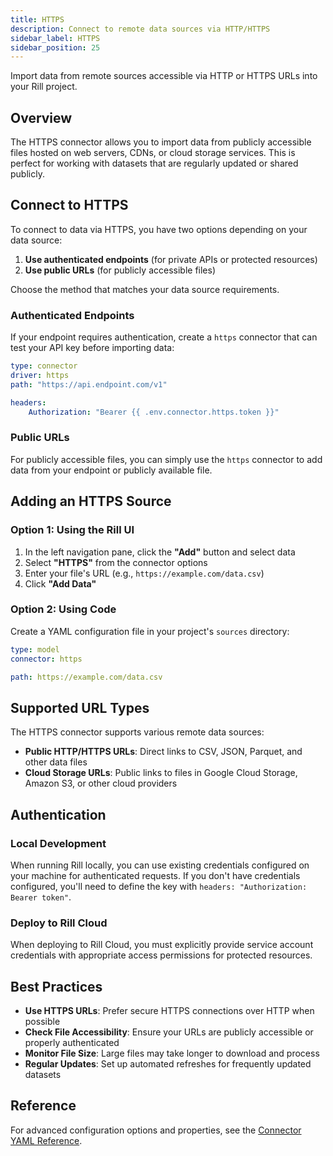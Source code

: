 ```yaml
---
title: HTTPS
description: Connect to remote data sources via HTTP/HTTPS
sidebar_label: HTTPS
sidebar_position: 25
---
```


Import data from remote sources accessible via HTTP or HTTPS URLs into your Rill project.

## Overview

The HTTPS connector allows you to import data from publicly accessible files hosted on web servers, CDNs, or cloud storage services. This is perfect for working with datasets that are regularly updated or shared publicly.


## Connect to HTTPS

To connect to data via HTTPS, you have two options depending on your data source:

1. **Use authenticated endpoints** (for private APIs or protected resources)
2. **Use public URLs** (for publicly accessible files)

Choose the method that matches your data source requirements.

### Authenticated Endpoints

If your endpoint requires authentication, create a `https` connector that can test your API key before importing data:

```yaml
type: connector 
driver: https 
path: "https://api.endpoint.com/v1" 

headers:
    Authorization: "Bearer {{ .env.connector.https.token }}"
```

### Public URLs

For publicly accessible files, you can simply use the `https` connector to add data from your endpoint or publicly available file.

## Adding an HTTPS Source

### Option 1: Using the Rill UI

1. In the left navigation pane, click the **"Add"** button and select data
2. Select **"HTTPS"** from the connector options
3. Enter your file's URL (e.g., `https://example.com/data.csv`)
4. Click **"Add Data"**




### Option 2: Using Code

Create a YAML configuration file in your project's `sources` directory:

```yaml
type: model
connector: https

path: https://example.com/data.csv
```

## Supported URL Types

The HTTPS connector supports various remote data sources:

- **Public HTTP/HTTPS URLs**: Direct links to CSV, JSON, Parquet, and other data files
- **Cloud Storage URLs**: Public links to files in Google Cloud Storage, Amazon S3, or other cloud providers

## Authentication

### Local Development

When running Rill locally, you can use existing credentials configured on your machine for authenticated requests. If you don't have credentials configured, you'll need to define the key with `headers: "Authorization: Bearer token"`.

### Deploy to Rill Cloud

When deploying to Rill Cloud, you must explicitly provide service account credentials with appropriate access permissions for protected resources.

## Best Practices

- **Use HTTPS URLs**: Prefer secure HTTPS connections over HTTP when possible
- **Check File Accessibility**: Ensure your URLs are publicly accessible or properly authenticated
- **Monitor File Size**: Large files may take longer to download and process
- **Regular Updates**: Set up automated refreshes for frequently updated datasets

## Reference

For advanced configuration options and properties, see the [Connector YAML Reference](/reference/project-files/connectors#https).